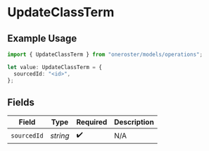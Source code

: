 # UpdateClassTerm

## Example Usage

```typescript
import { UpdateClassTerm } from "oneroster/models/operations";

let value: UpdateClassTerm = {
  sourcedId: "<id>",
};
```

## Fields

| Field              | Type               | Required           | Description        |
| ------------------ | ------------------ | ------------------ | ------------------ |
| `sourcedId`        | *string*           | :heavy_check_mark: | N/A                |